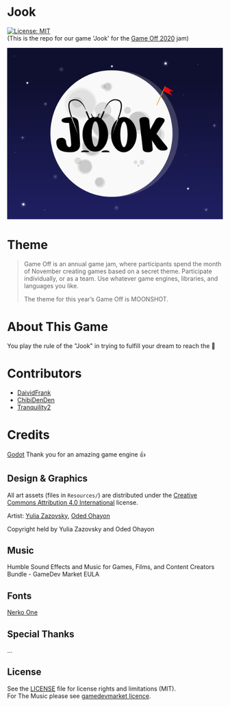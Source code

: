# Jook
[![License: MIT](https://img.shields.io/badge/License-MIT-yellow.svg)](https://opensource.org/licenses/MIT)  
(This is the repo for our game 'Jook' for the [Game Off 2020](https://itch.io/jam/game-off-2020) jam)

![Jook Logo](logo.png?raw=true "Jook")

# Theme

> Game Off is an annual game jam, where participants spend the month of November creating games based on a secret theme. Participate individually, or as a team. Use whatever game engines, libraries, and languages you like.
>
> The theme for this year’s Game Off is MOONSHOT. 
>

# About This Game
You play the rule of the "Jook" in trying to fulfill your dream to reach the 🌙 

# Contributors
* [DaividFrank](https://github.com/DaividFrank)
* [ChibiDenDen](https://github.com/ChibiDenDen)
* [Tranquility2](https://github.com/Tranquility2)

# Credits
[Godot](https://godotengine.org/) Thank you for an amazing game engine 👍

## Design & Graphics
All art assets (files in ``Resources/``) are distributed under the [Creative Commons Attribution 4.0 International](http://creativecommons.org/licenses/by/4.0/) license.  

Artist: 
[Yulia Zazovsky](https://www.instagram.com/yulia_zazovsky/), [Oded Ohayon](https://www.instagram.com/odedohayonn/)

Copyright held by Yulia Zazovsky and Oded Ohayon

## Music
Humble Sound Effects and Music for Games, Films, and Content Creators Bundle - GameDev Market EULA

## Fonts
[Nerko One](https://fonts.google.com/specimen/Nerko+One)

## Special Thanks
...

## License
See the [LICENSE](LICENSE.md) file for license rights and limitations (MIT).  
For The Music please see [gamedevmarket licence](https://static.gamedevmarket.net/terms-conditions/#pro-licence).